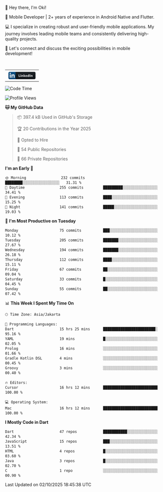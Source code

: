 <p>
 👋 Hey there, I'm Oki!

🚀 Mobile Developer | 2+ years of experience in Android Native and Flutter.

💻 I specialize in creating robust and user-friendly mobile applications. My journey involves leading mobile teams and consistently delivering high-quality projects.

🔗 Let's connect and discuss the exciting possibilities in mobile development!

<br>

<table style="border:none; border-collapse:collapse; cellspacing:0; cellpadding:0">
    <tr>
        <td>
           <a href="https://www.linkedin.com/in/oki-6ba305173/" target="_blank">
              <img src="https://github.com/inisialkey/inisialkey/blob/main/assets/linkedin.svg" alt="LinkedIn" style="vertical-align:top; margin:4px" height=24>
          </a>
        </td>
    </tr>
</table>

<!-- <br>

<!--START_SECTION:waka-->
![Code Time](http://img.shields.io/badge/Code%20Time-1%2C507%20hrs%2034%20mins-blue)

![Profile Views](http://img.shields.io/badge/Profile%20Views-0-blue)

**🐱 My GitHub Data** 

> 📦 397.4 kB Used in GitHub's Storage 
 > 
> 🏆 20 Contributions in the Year 2025
 > 
> 💼 Opted to Hire
 > 
> 📜 54 Public Repositories 
 > 
> 🔑 66 Private Repositories 
 > 
**I'm an Early 🐤** 

```text
🌞 Morning                232 commits         ████████░░░░░░░░░░░░░░░░░   31.31 % 
🌆 Daytime                255 commits         █████████░░░░░░░░░░░░░░░░   34.41 % 
🌃 Evening                113 commits         ████░░░░░░░░░░░░░░░░░░░░░   15.25 % 
🌙 Night                  141 commits         █████░░░░░░░░░░░░░░░░░░░░   19.03 % 
```
📅 **I'm Most Productive on Tuesday** 

```text
Monday                   75 commits          ███░░░░░░░░░░░░░░░░░░░░░░   10.12 % 
Tuesday                  205 commits         ███████░░░░░░░░░░░░░░░░░░   27.67 % 
Wednesday                194 commits         ███████░░░░░░░░░░░░░░░░░░   26.18 % 
Thursday                 112 commits         ████░░░░░░░░░░░░░░░░░░░░░   15.11 % 
Friday                   67 commits          ██░░░░░░░░░░░░░░░░░░░░░░░   09.04 % 
Saturday                 33 commits          █░░░░░░░░░░░░░░░░░░░░░░░░   04.45 % 
Sunday                   55 commits          ██░░░░░░░░░░░░░░░░░░░░░░░   07.42 % 
```


📊 **This Week I Spent My Time On** 

```text
🕑︎ Time Zone: Asia/Jakarta

💬 Programming Languages: 
Dart                     15 hrs 25 mins      ████████████████████████░   95.16 % 
YAML                     19 mins             █░░░░░░░░░░░░░░░░░░░░░░░░   02.05 % 
Prolog                   16 mins             ░░░░░░░░░░░░░░░░░░░░░░░░░   01.66 % 
Gradle Kotlin DSL        4 mins              ░░░░░░░░░░░░░░░░░░░░░░░░░   00.45 % 
Groovy                   3 mins              ░░░░░░░░░░░░░░░░░░░░░░░░░   00.40 % 

🔥 Editors: 
Cursor                   16 hrs 12 mins      █████████████████████████   100.00 % 

💻 Operating System: 
Mac                      16 hrs 12 mins      █████████████████████████   100.00 % 
```

**I Mostly Code in Dart** 

```text
Dart                     47 repos            ███████████░░░░░░░░░░░░░░   42.34 % 
JavaScript               15 repos            ███░░░░░░░░░░░░░░░░░░░░░░   13.51 % 
HTML                     4 repos             █░░░░░░░░░░░░░░░░░░░░░░░░   03.60 % 
Java                     3 repos             █░░░░░░░░░░░░░░░░░░░░░░░░   02.70 % 
C                        1 repo              ░░░░░░░░░░░░░░░░░░░░░░░░░   00.90 % 
```




 Last Updated on 02/10/2025 18:45:38 UTC
<!--END_SECTION:waka-->